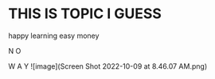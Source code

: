 # THIS IS TOPIC I GUESS

happy learning
easy money

N
O

W
A
Y
![image](Screen Shot 2022-10-09 at 8.46.07 AM.png)
